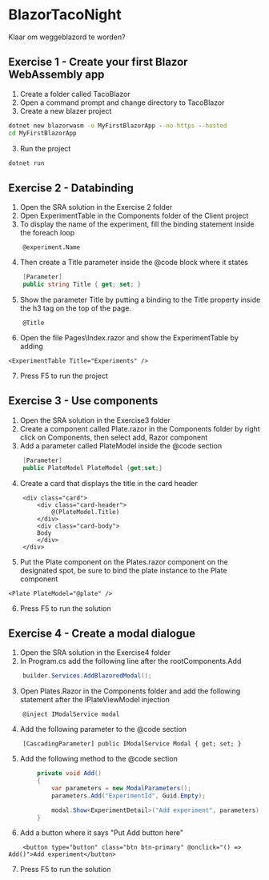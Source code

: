 # BlazorTacoNight
Klaar om weggeblazord te worden?


## Exercise 1 - Create your first Blazor WebAssembly app

1. Create a folder called TacoBlazor
2. Open a command prompt and change directory to TacoBlazor
3. Create a new blazer project

```cmd
dotnet new blazorwasm -o MyFirstBlazorApp --no-https --hosted
cd MyFirstBlazorApp
```
3. Run the project
```cmd
dotnet run
```

## Exercise 2 - Databinding
1. Open the SRA solution in the Exercise 2 folder
2. Open ExperimentTable in the Components folder of the Client project
3. To display the name of the experiment, fill the binding statement inside the foreach loop
```razor
	@experiment.Name
```
4. Then create a Title parameter inside the @code block where it states

```csharp
	[Parameter]
	public string Title { get; set; }
```
5. Show the parameter Title by putting a binding to the Title property inside the h3 tag on the top of the page.
```razor
	@Title
```

6. Open the file Pages\Index.razor and show the ExperimentTable by adding
```razor
<ExperimentTable Title="Experiments" />
```

7. Press F5 to run the project

## Exercise 3 - Use components
1. Open the SRA solution in the Exercise3 folder
2. Create a component called Plate.razor in the Components folder by right click on Components, then select add, Razor component
3. Add a parameter called PlateModel inside the @code section
```csharp
    [Parameter]
    public PlateModel PlateModel {get;set;}
```
4. Create a card that displays the title in the card header

```razor
    <div class="card">
        <div class="card-header">
            @(PlateModel.Title)
        </div>
        <div class="card-body">
		Body
        </div>
    </div>
```

5. Put the Plate component on the Plates.razor component on the designated spot, be sure to bind the plate instance to the Plate component 

```razor
<Plate PlateModel="@plate" />
```
6. Press F5 to run the solution

## Exercise 4 - Create a modal dialogue
1. Open the SRA solution in the Exercise4 folder
2. In Program.cs add the following line after the rootComponents.Add

```csharp
	builder.Services.AddBlazoredModal();
```

3. Open Plates.Razor in the Components folder and add the following statement after the IPlateViewModel injection

```razor
	@inject IModalService modal
```

4. Add the following parameter to the @code section

```razor
	[CascadingParameter] public IModalService Modal { get; set; }
```
5. Add the following method to the @code section

```csharp
        private void Add()
        {
            var parameters = new ModalParameters();
            parameters.Add("ExperimentId", Guid.Empty);

            modal.Show<ExperimentDetail>("Add experiment", parameters);
        }
```

6. Add a button where it says "Put Add button here"

```razor
	<button type="button" class="btn btn-primary" @onclick="() => Add()">Add experiment</button>
```
7. Press F5 to run the solution
